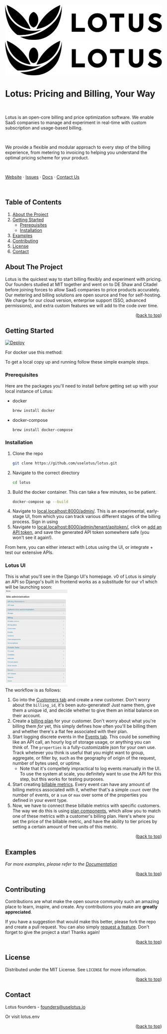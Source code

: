 <!-- Improved compatibility of back to top link: See: https://github.com/othneildrew/Best-README-Template/pull/73 -->
<a name="readme-top"></a>
<!--



<!-- PROJECT SHIELDS -->
<!--
*** I'm using markdown "reference style" links for readability.
*** Reference links are enclosed in brackets [ ] instead of parentheses ( ).
*** See the bottom of this document for the declaration of the reference variables
*** for contributors-url, forks-url, etc. This is an optional, concise syntax you may use.
*** https://www.markdownguide.org/basic-syntax/#reference-style-links
-->
<!-- [![Contributors][contributors-shield]][contributors-url]
[![Forks][forks-shield]][forks-url]
[![Stargazers][stars-shield]][stars-url]
[![Issues][issues-shield]][issues-url]
[![MIT License][license-shield]][license-url]
[![LinkedIn][linkedin-shield]][linkedin-url] -->



<!-- PROJECT LOGO -->
![Lotus Logo](./design_resources/Lotus-Horizontal-Logo-RGB-Black-Medium.jpg#gh-dark-mode-only)
![Lotus Logo](./design_resources/Lotus-Horizontal-Logo-RGB-Black-Medium.svg#gh-light-mode-only)

# Lotus: Pricing and Billing, Your Way

<br/>

Lotus is an open-core billing and price optimization software. We enable SaaS companies to manage and experiment in real-time with custom subscription and usage-based billing.

<br/>

We provide a flexible and modular approach to every step of the billing experience, from metering to invoicing to helping you understand the optimal pricing scheme for your product.

<br/>

[Website](https://www.uselotus.io/) · [Issues](https://github.com/uselotus/lotus/issues) · [Docs](https://docs.uselotus.io/docs/lotus-docs) · [Contact Us](founders@uselotus.io)

<br/>

## Table of Contents
1. [About the Project](#about-the-project)
2. [Getting Started](#getting-started)
    * [Prerequisites](#prerequisites)
    * [Installation](#installation)
3. [Examples](#usage)
4. [Contributing](#contributing)
5. [License](#license)
6. [Contact](#contact)


<!-- ABOUT THE PROJECT -->
## About The Project

Lotus is the quickest way to start billing flexibly and experiment with pricing. Our founders studied at MIT together and went on to DE Shaw and Citadel before joining forces to allow SaaS companies to price products accurately. Our metering and billing solutions are open source and free for self-hosting. We charge for our cloud version, enterprise support (SSO, advanced permissions), and extra custom features we will add to the code over time.

<p align="right">(<a href="#lotus-pricing-and-billing-your-way">back to top</a>)</p>

<!-- GETTING STARTED -->
## Getting Started

[![Deploy](https://www.herokucdn.com/deploy/button.svg)](https://heroku.com/deploy)


For docker use this method:

To get a local copy up and running follow these simple example steps.

### Prerequisites

Here are the packages you'll need to install before getting set up with your local instance of Lotus:
* docker
  ```sh
  brew install docker
  ```
* docker-compose
  ```sh
  brew install docker-compose
  ```

### Installation

1. Clone the repo
   ```sh
   git clone https://github.com/uselotus/lotus.git
   ```
2. Navigate to the correct directory
   ```sh
   cd lotus
   ```
3. Build the docker container. This can take a few minutes, so be patient.
   ```sh
   docker-compose up --build
   ```
4. Navigate to [local.localhost:8000/admin/](http://local.localhost:8000/admin/). This is an experimental, early-stage UI, from which you can track various different stages of the billing process. Sign in using
5. Navigate to [local.localhost:8000/admin/tenant/apitoken/](http://local.localhost:8000/admin/tenant/apitoken/), click on [add an API token](http://local.localhost:8000/admin/tenant/apitoken/add/), and save the generated API token somewhere safe (you won't see it again!).

From here, you can either interact with Lotus using the UI, or integrate + test our extensive APIs.

### Lotus UI
This is what you'll see in the Django UI's homepage. v0 of Lotus is simply an API so Django's built in frontend works as a substitude for our v1 which will be launching soon:
<br/>
<img src="./design_resources/lotus_ui_home.png" alt="drawing" width="200"/>
<br/>
The workflow is as follows:
1. Go into the [Customers tab](http://local.localhost:8000/admin/billing/customer/) and create a new customer. Don't worry about the `billing_id`, it's been auto-generated! Just name them, give them a unique id, and decide whether to give them an initial balance on their account.
2. Create a [billing plan](http://local.localhost:8000/admin/billing/billingplan/add/) for your customer. Don't worry about what you're billing them _for_ yet, this simply defines how often you'll be billing them and whether there's a flat fee associated with their plan.
3. Start logging discrete events in the [Events tab](http://local.localhost:8000/admin/billing/event/). This could be something like an API call, an hourly log of storage usage, or anything you can think of. The `properties` is a fully-customizable json for your own use. Track whetever you think is useful that you might want to group, aggregate, or filter by, such as the geography of origin of the request, number of bytes used, or uptime.
    * Note that it's compeltely impractical to log events manually in the UI. To use the system at scale, you definitely want to use the API for this step, but this works for testing purposes.
4. Start creating [billable metrics](http://local.localhost:8000/admin/billing/billablemetric/). Every event can have any amount of billing metrics associated with it, whether that's a simple `count` over the number of events, or a `sum` or `max` over some of the properties you defined in your event type.
5. Now, we have to connect these billable metrics with specific customers. The way we do this is using [plan components](http://local.localhost:8000/admin/billing/plancomponent/), which allow you to match one of these metrics with a customer's billing plan. Here's where you set the price of the billable metric, and have the ability to tier prices by setting a certain amount of free units of this metric.





<p align="right">(<a href="#lotus-pricing-and-billing-your-way">back to top</a>)</p>



<!-- USAGE EXAMPLES -->
## Examples

_For more examples, please refer to the [Documentation](https://uselotus.stoplight.io/)_

<p align="right">(<a href="#lotus-pricing-and-billing-your-way">back to top</a>)</p>






<!-- CONTRIBUTING -->
## Contributing

Contributions are what make the open source community such an amazing place to learn, inspire, and create. Any contributions you make are **greatly appreciated**.

If you have a suggestion that would make this better, please fork the repo and create a pull request. You can also simply [request a feature]().
Don't forget to give the project a star! Thanks again!

<p align="right">(<a href="#lotus-pricing-and-billing-your-way">back to top</a>)</p>



<!-- LICENSE -->
## License

Distributed under the MIT License. See `LICENSE` for more information.

<p align="right">(<a href="#lotus-pricing-and-billing-your-way">back to top</a>)</p>



<!-- CONTACT -->
## Contact

Lotus founders - founders@uselotus.io

Or visit lotus.env

<p align="right">(<a href="#lotus-pricing-and-billing-your-way">back to top</a>)</p>



<!-- MARKDOWN LINKS & IMAGES -->
<!-- https://www.markdownguide.org/basic-syntax/#reference-style-links -->
[contributors-shield]: https://img.shields.io/github/contributors/uselotus/lotus.svg?style=for-the-badge
[contributors-url]: [https://github.com/uselotus/lotus/graphs/contributors]
[forks-shield]: https://img.shields.io/github/forks/github_username/repo_name.svg?style=for-the-badge
[forks-url]: https://github.com/uselotus/lotus/network/members
[stars-shield]: https://img.shields.io/github/stars/uselotus/lotus.svg?style=for-the-badge
[stars-url]: https://github.com/uselotus/lotus/stargazers
[issues-shield]: https://img.shields.io/github/issues/github_username/repo_name.svg?style=for-the-badge
[issues-url]: https://github.com/github_username/repo_name/issues
[license-shield]: https://img.shields.io/github/license/github_username/repo_name.svg?style=for-the-badge
[license-url]: https://github.com/github_username/repo_name/blob/master/LICENSE.txt
[linkedin-shield]: https://img.shields.io/badge/-LinkedIn-black.svg?style=for-the-badge&logo=linkedin&colorB=555
[linkedin-url]: https://linkedin.com/in/uselotusio
[product-screenshot]: images/screenshot.png
[Next.js]: https://img.shields.io/badge/next.js-000000?style=for-the-badge&logo=nextdotjs&logoColor=white
[Next-url]: https://nextjs.org/
[React.js]: https://img.shields.io/badge/React-20232A?style=for-the-badge&logo=react&logoColor=61DAFB
[React-url]: https://reactjs.org/
[Vue.js]: https://img.shields.io/badge/Vue.js-35495E?style=for-the-badge&logo=vuedotjs&logoColor=4FC08D
[Vue-url]: https://vuejs.org/
[Angular.io]: https://img.shields.io/badge/Angular-DD0031?style=for-the-badge&logo=angular&logoColor=white
[Angular-url]: https://angular.io/
[Svelte.dev]: https://img.shields.io/badge/Svelte-4A4A55?style=for-the-badge&logo=svelte&logoColor=FF3E00
[Svelte-url]: https://svelte.dev/
[Laravel.com]: https://img.shields.io/badge/Laravel-FF2D20?style=for-the-badge&logo=laravel&logoColor=white
[Laravel-url]: https://laravel.com
[Bootstrap.com]: https://img.shields.io/badge/Bootstrap-563D7C?style=for-the-badge&logo=bootstrap&logoColor=white
[Bootstrap-url]: https://getbootstrap.com
[JQuery.com]: https://img.shields.io/badge/jQuery-0769AD?style=for-the-badge&logo=jquery&logoColor=white
[JQuery-url]: https://jquery.com

